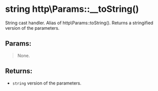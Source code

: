 # string http\Params::__toString()

String cast handler. Alias of http\Params::toString().
Returns a stringified version of the parameters.

## Params:

> None.

## Returns:

* ```string``` version of the parameters.
